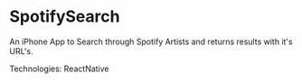 # SpotifySearch
An iPhone App to Search through Spotify Artists and returns results with it's URL's.

Technologies: ReactNative
